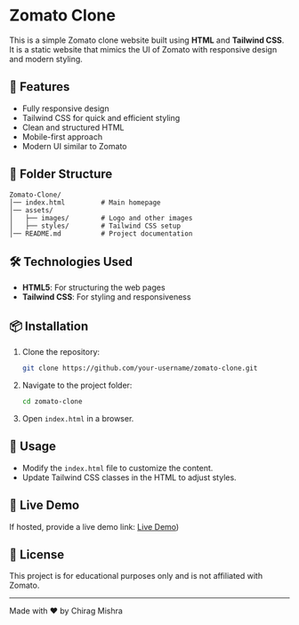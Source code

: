 # Zomato Clone

This is a simple Zomato clone website built using **HTML** and **Tailwind CSS**. It is a static website that mimics the UI of Zomato with responsive design and modern styling.

## 🚀 Features
- Fully responsive design
- Tailwind CSS for quick and efficient styling
- Clean and structured HTML
- Mobile-first approach
- Modern UI similar to Zomato

## 📂 Folder Structure
```
Zomato-Clone/
│── index.html         # Main homepage
│── assets/
│   ├── images/        # Logo and other images
│   ├── styles/        # Tailwind CSS setup
│── README.md          # Project documentation
```

## 🛠️ Technologies Used
- **HTML5**: For structuring the web pages
- **Tailwind CSS**: For styling and responsiveness

## 📦 Installation
1. Clone the repository:
   ```sh
   git clone https://github.com/your-username/zomato-clone.git
   ```
2. Navigate to the project folder:
   ```sh
   cd zomato-clone
   ```
3. Open `index.html` in a browser.

## 🌟 Usage
- Modify the `index.html` file to customize the content.
- Update Tailwind CSS classes in the HTML to adjust styles.

## 🔗 Live Demo
If hosted, provide a live demo link:
[Live Demo](https://aomato.netlify.app/))

## 📜 License
This project is for educational purposes only and is not affiliated with Zomato.

---
Made with ❤️ by Chirag Mishra

